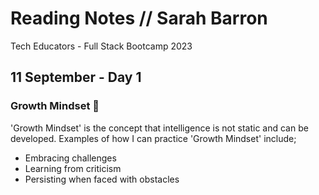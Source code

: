 # Reading Notes // Sarah Barron 
Tech Educators - Full Stack Bootcamp 2023

## 11 September - Day 1 
### Growth Mindset 🧠
'Growth Mindset' is the concept that intelligence is not static and can be developed. Examples of how I can practice 'Growth Mindset' include;
- Embracing challenges
- Learning from criticism
- Persisting when faced with obstacles

